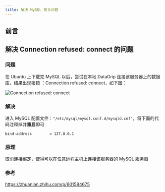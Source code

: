 ```yaml
---
title: 解决 MySQL 相关问题
---
```


## 前言

## 解决 Connection refused: connect 的问题

### 问题

在 Ubuntu 上下载完 MySQL 以后，尝试在本地 DataGrip 连接该服务器上的数据库，结果出现报错 ：Connection refused: connect，如下图：

![Connection refused: connect](https://dwj-oss.oss-cn-nanjing.aliyuncs.com/images/202403261820758.png)

### 解决

进入 MySQL 配置文件：`"/etc/mysql/mysql.conf.d/mysqld.cnf"`，将下面的代码注释掉并**重启**即可

```mysql
bind-address		= 127.0.0.1
```

### 原理

取消连接绑定，使得可以在任意远程主机上连接该服务器的 MySQL 服务器

### 参考

<https://zhuanlan.zhihu.com/p/601584675>